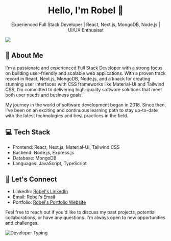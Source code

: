 <div align="center">
  <h1>Hello, I'm Robel 👋</h1>
  <p>Experienced Full Stack Developer | React, Next.js, MongoDB, Node.js | UI/UX Enthusiast</p>
</div>

![](https://komarev.com/ghpvc/?username=robel-belihu&color=green)

## 🚀 About Me

I'm a passionate and experienced Full Stack Developer with a strong focus on building user-friendly and scalable web applications. With a proven track record in React, Next.js, MongoDB, Node.js, and a knack for creating stunning user interfaces with CSS frameworks like Material-UI and Tailwind CSS, I'm committed to delivering high-quality software solutions that meet both user needs and business goals.

My journey in the world of software development began in 2018. Since then, I've been on an exciting and continuous learning path to stay up-to-date with the latest technologies and best practices in the field.

## 💻 Tech Stack

- Frontend: React, Next.js, Material-UI, Tailwind CSS
- Backend: Node.js, Express.js
- Database: MongoDB
- Languages: JavaScript, TypeScript

## 🌟 Let's Connect

- LinkedIn: [Robel's LinkedIn](https://www.linkedin.com/in/robel-belihu/)
- Email: [Robel's Email](mailto:robelmelaku334@gmail.com)
- Portfolio: [Robel's Portfolio Website](https://my-portfolio-five-liart.vercel.app/)

Feel free to reach out if you'd like to discuss my past projects, potential collaborations, or have any questions. I'm always open to new opportunities and challenges!

![Developer Typing](https://your-image-url-here.com/developer-typing.gif)

<!--
**Robel-Belihu/robel-belihu** is a ✨ _special_ ✨ repository because its `README.md` (this file) appears on your GitHub profile.

Here are some ideas to get you started:

- 🔭 I’m currently working on ...
- 🌱 I’m currently learning ...
- 👯 I’m looking to collaborate on ...
- 🤔 I’m looking for help with ...
- 💬 Ask me about ...
- 📫 How to reach me: ...
- 😄 Pronouns: ...
- ⚡ Fun fact: ...
-->
